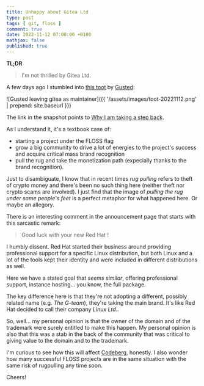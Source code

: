 ```yaml
---
title: Unhappy about Gitea Ltd
type: post
tags: [ git, floss ]
comment: true
date: 2022-11-12 07:00:00 +0100
mathjax: false
published: true
---
```


**TL;DR**

> I'm not thrilled by Gitea Ltd.

A few days ago I stumbled into [this toot][] by [Gusted][]:

![Gusted leaving gitea as maintainer]({{ '/assets/images/toot-20221112.png' | prepend: site.baseurl }})

The link in the snapshot points to [Why I am taking a step back][gpost].

As I understand it, it's a textbook case of:

- starting a project under the FLOSS flag
- grow a big community to drive a lot of energies to the project's
  success and acquire critical mass brand recognition
- pull the rug and take the monetization path (expecially thanks to the
  brand recognition).

Just to disambiguate, I know that in recent times *rug pulling* refers
to theft of crypto money and there's been no such thing here (neither
theft nor crypto scams are involved). I just find that the image of
*pulling the rug under some people's feet* is a perfect metaphor for
what happened here. Or maybe an allegory.

There is an interesting comment in the announcement page that starts
with this sarcastic remark:

> Good luck with your new Red Hat !

I humbly dissent. Red Hat started their business around providing
professional support for a specific Linux distribution, but both Linux
and a lot of the tools kept their identity and were included in
different distributions as well.

Here we have a stated goal that *seems similar*, offering professional
support, instance hosting... you know, the full package.

The key difference here is that they're not adopting a different,
possibly related name (e.g. *The G-team*), they're taking the main
brand. It's like Red Hat decided to call their company *Linux Ltd.*.

So, well... my personal opinion is that the owner of the domain and of
the trademark were surely entitled to make this happen. My personal
opinion is also that this was a stab in the back of the community that
was critical to giving value to the domain and to the trademark.

I'm curious to see how this will affect [Codeberg][], honestly. I also
wonder how many successful FLOSS projects are in the same situation with
the same risk of rugpulling any time soon.

Cheers!

[Git]: https://www.git-scm.com/
[Codeberg]: https://codeberg.org/
[Gitea]: https://gitea.io/
[this toot]: https://social.linux.pizza/@Gusted/109282304227919381
[Gusted]: https://gusted.xyz/
[gpost]: https://pad.gusted.xyz/s/PoIQp8OfL
[announcement]: https://blog.gitea.io/2022/10/open-source-sustainment-and-the-future-of-gitea/
